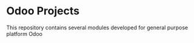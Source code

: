 # Odoo Projects

This repository contains several modules developed for general purpose platform Odoo
